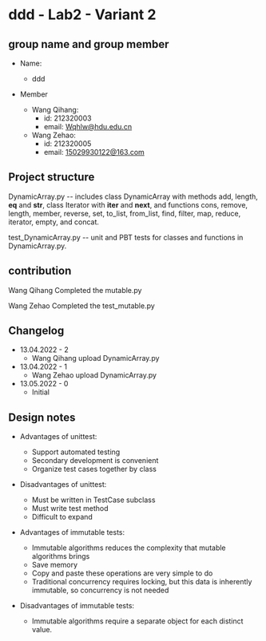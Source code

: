 # ddd - Lab2 - Variant 2

## group name and group member

- Name:
  - ddd

- Member
  - Wang Qihang:
    - id: 212320003
    - email: Wqhlw@hdu.edu.cn
  - Wang Zehao:
    - id: 212320005
    - email: 15029930122@163.com

## Project structure

DynamicArray.py -- includes class DynamicArray with methods add, length, __eq__ and __str__, class Iterator with __iter__ and __next__, and functions cons, remove, length, member, reverse, set, to_list, from_list, find, filter, map, reduce, iterator, empty, and concat.

test_DynamicArray.py -- unit and PBT tests for classes and functions in DynamicArray.py.

## contribution

Wang Qihang Completed the mutable.py

Wang Zehao Completed the test_mutable.py

## Changelog

- 13.04.2022 - 2
  - Wang Qihang upload DynamicArray.py
- 13.04.2022 - 1
  - Wang Zehao upload DynamicArray.py
- 13.05.2022 - 0
  - Initial

## Design notes

- Advantages of unittest:
  - Support automated testing
  - Secondary development is convenient
  - Organize test cases together by class

- Disadvantages of unittest:
  - Must be written in TestCase subclass
  - Must write test method
  - Difficult to expand

- Advantages of immutable tests:
  - Immutable algorithms reduces the complexity that mutable algorithms brings
  - Save memory
  - Copy and paste these operations are very simple to do
  - Traditional concurrency requires locking, but this data is inherently immutable, so concurrency is not needed


- Disadvantages of immutable tests:
  - Immutable algorithms require a separate object for each distinct value. 
